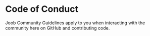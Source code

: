 # Code of Conduct

Joob Community Guidelines apply to you when interacting with the community here on GitHub and contributing code.
